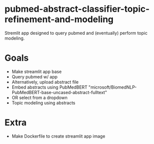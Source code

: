 # pubmed-abstract-classifier-topic-refinement-and-modeling

Stremlit app designed to query pubmed and (eventually) perform topic modeling. 

# Goals
* Make streamlit app base
* Query pubmed w/ app
* Alternatively, upload abstract file
* Embed abstracts using PubMedBERT "microsoft/BiomedNLP-PubMedBERT-base-uncased-abstract-fulltext"
* OR select from a dropdown
* Topic modeling using abstracts

# Extra
* Make Dockerfile to create streamlit app image


